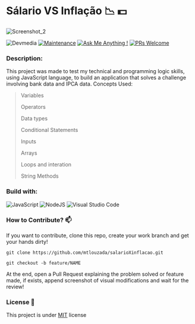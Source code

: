 # Sálario VS Inflação 📉 💵

![Screenshot_2](https://github.com/mtlouzada/salarioXinflacao/assets/120414065/8aacf168-8350-4d90-a96e-18c666b00535)

![Devmedia](https://img.shields.io/badge/DevMedia-E7ECEB?style=for-the-badge&logo=appium&logoColor=83B81A) [![Maintenance](https://img.shields.io/badge/Maintained%3F-yes-green.svg)](https://GitHub.com/Naereen/StrapDown.js/graphs/commit-activity) [![Ask Me Anything !](https://img.shields.io/badge/Ask%20me-anything-1abc9c.svg)](https://GitHub.com/Naereen/ama) [![PRs Welcome](https://img.shields.io/badge/PRs-welcome-brightgreen.svg?style=flat-square)](http://makeapullrequest.com)


### Description:
This project was made to test my technical and programming logic skills, using JavaScript language, to build an application that solves a challenge involving bank data and IPCA data. 
Concepts Used:
> Variables
> 
> Operators
>
> Data types
>
> Conditional Statements
>
> Inputs
>
> Arrays
>
> Loops and interation
>
> String Methods

### Build with:
![JavaScript](https://img.shields.io/badge/javascript-%23323330.svg?style=for-the-badge&logo=javascript&logoColor=%23F7DF1E) ![NodeJS](https://img.shields.io/badge/node.js-6DA55F?style=for-the-badge&logo=node.js&logoColor=white) ![Visual Studio Code](https://img.shields.io/badge/Visual%20Studio%20Code-0078d7.svg?style=for-the-badge&logo=visual-studio-code&logoColor=white)

### How to Contribute? 📫
If you want to contribute, clone this repo, create your work branch and get your hands dirty!

```
git clone https://github.com/mtlouzada/salarioXinflacao.git
```

```
git checkout -b feature/NAME
```

At the end, open a Pull Request explaining the problem solved or feature made, if exists, append screenshot of visual modifications and wait for the review!

### License 📃
This project is under [MIT](https://github.com/mtlouzada/salarioXinflacao/blob/main/LICENSE) license
